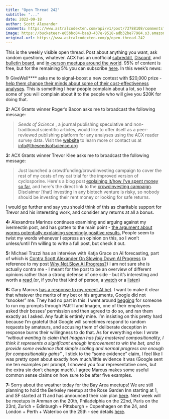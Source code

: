 ```yaml
---
title: "Open Thread 242"
subtitle: "..."
date: 2022-09-18
author: Scott Alexander
comments: https://www.astralcodexten.com/api/v1/post/73788108/comments?&all_comments=true
image: https://bucketeer-e05bbc84-baa3-437e-9518-adb32be77984.s3.amazonaws.com/public/images/39b93a8f-b552-4e15-af09-7d57f35541f6_1022x926.png
original-url: https://www.astralcodexten.com/p/open-thread-242
---
```

This is the weekly visible open thread. Post about anything you want, ask random questions, whatever. ACX has an unofficial [subreddit](https://www.reddit.com/r/slatestarcodex/), [Discord](https://discord.gg/RTKtdut), and [bulletin board](https://www.datasecretslox.com/index.php), and [in-person meetups around the world](https://www.lesswrong.com/community?filters%5B0%5D=SSC). 95% of content is free, but for the remaining 5% you can subscribe [here](https://astralcodexten.substack.com/subscribe?). In this week’s news:

**1:** GiveWell**** asks me to signal-boost a new contest with $20,000 prize - [help them change their minds about some of their cost-effectiveness analyses](https://www.givewell.org/research/change-our-mind-contest). This is something I hear people complain about a lot, so I hope some of you will complain about it to the people who will give you $20K for doing that.

**2:** ACX Grants winner Roger’s Bacon asks me to broadcast the following message: 

> _Seeds of Science_ , a journal publishing speculative and non-traditional scientific articles, would like to offer itself as a peer-reviewed publishing platform for any analyses using the ACX reader survey data. Visit the [website](https://www.theseedsofscience.org/) to learn more or contact us at [info@theseedsofscience.org](mailto:info@theseedsofscience.org)

**3:** ACX Grants winner Trevor Klee asks me to broadcast the following message:

> Just launched a crowdfunding/crowdinvesting campaign to cover the rest of my costs of my cat trial for the improved version of cyclosporine. Here's a blog post [explaining it/how I've spent money so far](https://trevorklee.substack.com/p/how-much-my-cat-drug-has-cost), and here's the direct link to the [crowdinvesting campaign](https://wefunder.com/highwaypharmaceuticals). Disclaimer [that] investing in any biotech venture is risky, so nobody should be investing their rent money or looking for safe returns. 

I would go further and say you should think of this as charitable support for Trevor and his interesting work, and consider any returns at all a bonus.

**4:** Alexandros Marinos continues examining and arguing against my ivermectin post, and has gotten to the main point - [the argument about worms potentially explaining seemingly positive results.](https://doyourownresearch.substack.com/p/do-strongyloides-worms-explain-positive) People seem to twist my words whenever I express an opinion on this, so I won’t unless/until I’m willing to write a full post, but check it out.

**5:** Michael Trazzi has an interview with Katja Grace on AI forecasting, part of which is [Contra Scott Alexander On Slowing Down AI Progress](https://theinsideview.ai/katja#contra-scott-alexander-on-slowing-down-ai-progress) (a reference to my post [Why Not Slow AI Progress?](https://astralcodexten.substack.com/p/why-not-slow-ai-progress)) I am not sure she is actually contra me - I meant for the post to be an overview of different opinions rather than a strong defense of one side - but it’s interesting and worth a [read ](https://theinsideview.ai/katja#contra-scott-alexander-on-slowing-down-ai-progress)(or, if you’re that kind of person, a [watch](https://www.youtube.com/watch?v=rSw3UVDZge0&feature=emb_imp_woyt) or a [listen](https://open.spotify.com/episode/2DWL4yHn1CtTuargqawbzU?go=1&sp_cid=1582b248029b682565fd3e9c028d57f3&utm_source=embed_player_p&utm_medium=desktop&nd=1))

**6:** Gary Marcus [has a response to my recent AI bet](https://garymarcus.substack.com/p/did-googleai-just-snooker-one-of). I want to make it clear that whatever the merits of my bet or his arguments, Google did not “snooker” me. They had no part in this: I went around [begging](https://astralcodexten.substack.com/p/open-thread-237) for someone to run my prompts through PARTI and Imagen, one of their employees asked their bosses’ permission and then agreed to do so, and ran them exactly as I asked. Any fault is entirely mine. I’m insisting on this pretty hard because I’m grateful that Google will sometimes respond to random requests by amateurs, and accusing them of deliberate deception in response burns their willingness to do that. As for everything else: I wrote _“without wanting to claim that Imagen has fully mastered compositionality, I think it represents a significant enough improvement to win the bet, and to provide some evidence that simple scaling and normal progress are enough for compositionality gains”_ , I stick to the “some evidence” claim, I feel like I was pretty open about exactly how much/little evidence it was (Google sent me ten examples per prompt, I showed you four representative ones, but the extra six don’t change much). I agree Marcus makes some useful common sense claims on how sure to be after five examples.

**7:** Sorry about the weather today for the Bay Area meetups! We are still planning to hold the Berkeley meetup at the Rose Garden Inn starting at 1, and SF started at 11 and has announced their rain plan [here](https://www.lesswrong.com/events/zspSy7abCivFwDDJW/san-francisco-ca-acx-meetups-everywhere-2022). Next week will be meetups in Amman on the 20th, Philadelphia on the 22nd, Paris on the 23rd, Zurich + Edinburgh + Pittsburgh + Copenhagen on the 24, and London + Perth + Waterloo on the 25th - see details [here](https://astralcodexten.substack.com/p/meetups-everywhere-2022-times-and).

